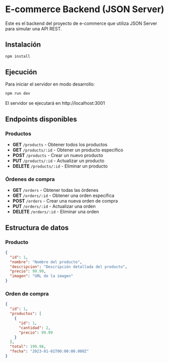 # E-commerce Backend (JSON Server)

Este es el backend del proyecto de e-commerce que utiliza JSON Server para simular una API REST.

## Instalación

```bash
npm install
```

## Ejecución

Para iniciar el servidor en modo desarrollo:
```bash
npm run dev
```

El servidor se ejecutará en http://localhost:3001

## Endpoints disponibles

### Productos
- **GET** `/products` - Obtener todos los productos
- **GET** `/products/:id` - Obtener un producto específico
- **POST** `/products` - Crear un nuevo producto
- **PUT** `/products/:id` - Actualizar un producto
- **DELETE** `/products/:id` - Eliminar un producto

### Órdenes de compra
- **GET** `/orders` - Obtener todas las órdenes
- **GET** `/orders/:id` - Obtener una orden específica  
- **POST** `/orders` - Crear una nueva orden de compra
- **PUT** `/orders/:id` - Actualizar una orden
- **DELETE** `/orders/:id` - Eliminar una orden

## Estructura de datos

### Producto
```json
{
  "id": 1,
  "nombre": "Nombre del producto",
  "descripcion": "Descripción detallada del producto",
  "precio": 99.99,
  "imagen": "URL de la imagen"
}
```

### Orden de compra
```json
{
  "id": 1,
  "productos": [
    {
      "id": 1,
      "cantidad": 2,
      "precio": 99.99
    }
  ],
  "total": 199.98,
  "fecha": "2023-01-01T00:00:00.000Z"
}
```
